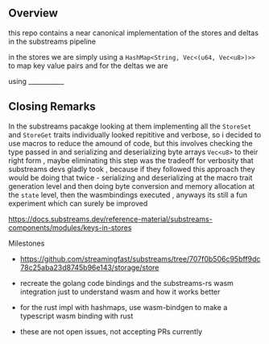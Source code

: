 

## Overview
this repo contains a near canonical implementation of the stores and deltas in the substreams pipeline

in the stores we are simply using a `HashMap<String, Vec<(u64, Vec<u8>)>>` to map key value pairs and for the deltas we are 

using ___________


## Closing Remarks 

In the substreams pacakge looking at them implementing all the `StoreSet` and `StoreGet` traits individually looked repititive and verbose, 
so i decided to use macros to reduce the amound of code, but this involves checking the type passed in and serializing and deserializing byte arrays `Vec<u8>` to their right form , maybe eliminating this step was the tradeoff for verbosity that substreams devs gladly took , because if they followed this approach they would be doing that twice - serializing and deserializing at the macro trait generation level and then doing byte conversion and memory allocation at the `state` level, then the wasmbindings executed , anyways its still a fun experiment which can surely be improved 

https://docs.substreams.dev/reference-material/substreams-components/modules/keys-in-stores


Milestones
- https://github.com/streamingfast/substreams/tree/707f0b506c95bff9dc78c25aba23d8745b96e143/storage/store 
- recreate the golang code bindings 
and the substreams-rs wasm integration just to understand wasm and how it works better 

- for the rust impl with hashmaps, use wasm-bindgen to make a typescript wasm binding with rust 

- these are not open issues, not accepting PRs currently